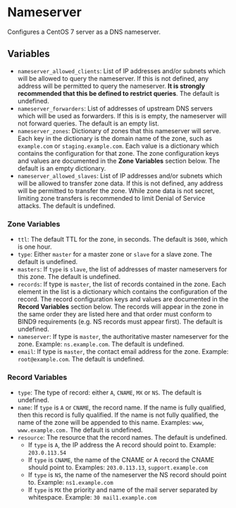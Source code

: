 # Nameserver

Configures a CentOS 7 server as a DNS nameserver.

## Variables

- `nameserver_allowed_clients`: List of IP addresses and/or subnets which will be allowed to query the nameserver. If this is not defined, any address will be permitted to query the nameserver. **It is strongly recommended that this be defined to restrict queries**. The default is undefined.
- `nameserver_forwarders`: List of addresses of upstream DNS servers which will be used as forwarders. If this is is empty, the nameserver will not forward queries. The default is an empty list.
- `nameserver_zones`: Dictionary of zones that this nameserver will serve. Each key in the dictionary is the domain name of the zone, such as `example.com` or `staging.example.com`. Each value is a dictionary which contains the configuration for that zone. The zone configuration keys and values are documented in the **Zone Variables** section below. The default is an empty dictionary.
- `nameserver_allowed_slaves`: List of IP addresses and/or subnets which will be allowed to transfer zone data. If this is not defined, any address will be permitted to transfer the zone. While zone data is not secret, limiting zone transfers is recommended to limit Denial of Service attacks. The default is undefined.

### Zone Variables

- `ttl`: The default TTL for the zone, in seconds. The default is `3600`, which is one hour.
- `type`: Either `master` for a master zone or `slave` for a slave zone. The default is undefined.
- `masters`: If `type` is `slave`, the list of addresses of master nameservers for this zone. The default is undefined.
- `records`: If type is `master`, the list of records contained in the zone. Each element in the list is a dictionary which contains the configuration of the record. The record configuration keys and values are documented in the **Record Variables** section below. The records will appear in the zone in the same order they are listed here and that order must conform to BIND9 requirements (e.g. NS records must appear first). The default is undefined.
- `nameserver`: If type is `master`, the authoritative master nameserver for the zone. Example: `ns.example.com`. The default is undefined.
- `email`: If type is `master`, the contact email address for the zone. Example: `root@example.com`. The default is undefined.

### Record Variables

- `type`: The type of record: either `A`, `CNAME`, `MX` or `NS`. The default is undefined.
- `name`: If `type` is `A` or `CNAME`, the record name. If the name is fully qualified, then this record is fully qualified. If the name is not fully qualified, the name of the zone will be appended to this name. Examples: `www`, `www.example.com.` The default is undefined.
- `resource`: The resource that the record names. The default is undefined.
  - If `type` is `A`, the IP address the A record should point to. Example: `203.0.113.54`
  - If `type` is `CNAME`, the name of the CNAME or A record the CNAME should point to. Examples: `203.0.113.13`, `support.example.com`
  - If `type` is `NS`, the name of the nameserver the NS record should point to. Example: `ns1.example.com`
  - If `type` is `MX` the priority and name of the mail server separated by whitespace. Example: `30 mail1.example.com`
